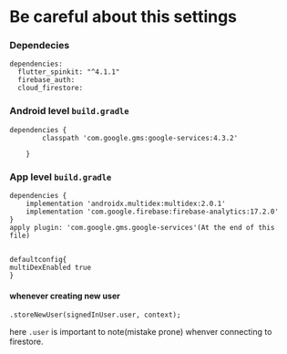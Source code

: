 # Be careful about this settings

### Dependecies
```
dependencies:
  flutter_spinkit: "^4.1.1" 
  firebase_auth:
  cloud_firestore:
  ```
  
### Android level `build.gradle`
```
dependencies {
        classpath 'com.google.gms:google-services:4.3.2'
       
    }
 ```
### App level `build.gradle`
```
dependencies {
    implementation 'androidx.multidex:multidex:2.0.1'
    implementation 'com.google.firebase:firebase-analytics:17.2.0'
}
apply plugin: 'com.google.gms.google-services'(At the end of this file)


defaultconfig{
multiDexEnabled true
}
```
#### whenever creating new user 
```
.storeNewUser(signedInUser.user, context);
```
here `.user` is important to note(mistake prone) whenver connecting to firestore.
